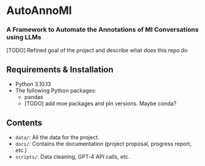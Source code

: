 # AutoAnnoMI
### A Framework to Automate the Annotations of MI Conversations using LLMs
[TODO] Refined goal of the project and describe what does this repo do

## Requirements & Installation
-   Python 3.10.13
- The following Python packages:
    - pandas
    - [TODO] add moe packages and pin versions. Maybe conda?


## Contents
*   `data/`: All the data for the project.
*   `docs/`: Contains the documentation (project proposal, progress report, etc.)
*   `scripts/`: Data cleaning, GPT-4 API calls, etc.



